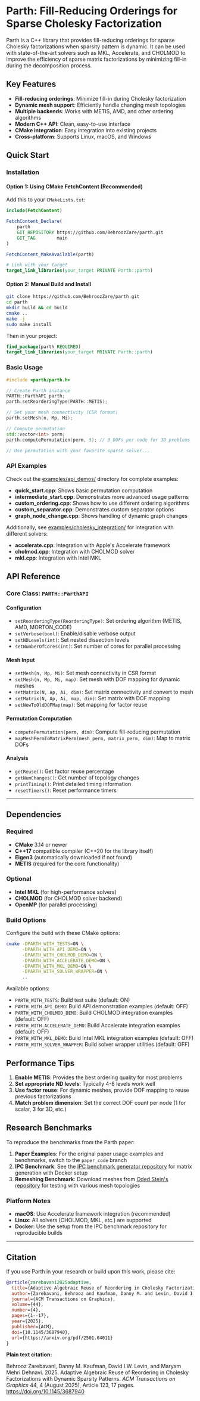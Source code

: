 # Parth: Fill-Reducing Orderings for Sparse Cholesky Factorization

Parth is a C++ library that provides fill-reducing orderings for sparse Cholesky factorizations when sparsity pattern is dynamic. It can be used with state-of-the-art solvers such as MKL, Accelerate, and CHOLMOD to improve the efficiency of sparse matrix factorizations by minimizing fill-in during the decomposition process.

## Key Features

- **Fill-reducing orderings**: Minimize fill-in during Cholesky factorization
- **Dynamic mesh support**: Efficiently handle changing mesh topologies
- **Multiple backends**: Works with METIS, AMD, and other ordering algorithms
- **Modern C++ API**: Clean, easy-to-use interface
- **CMake integration**: Easy integration into existing projects
- **Cross-platform**: Supports Linux, macOS, and Windows

## Quick Start

### Installation

#### Option 1: Using CMake FetchContent (Recommended)

Add this to your `CMakeLists.txt`:

```cmake
include(FetchContent)

FetchContent_Declare(
    parth
    GIT_REPOSITORY https://github.com/BehroozZare/parth.git
    GIT_TAG        main
)

FetchContent_MakeAvailable(parth)

# Link with your target
target_link_libraries(your_target PRIVATE Parth::parth)
```

#### Option 2: Manual Build and Install

```bash
git clone https://github.com/BehroozZare/parth.git
cd parth
mkdir build && cd build
cmake ..
make -j
sudo make install
```

Then in your project:
```cmake
find_package(parth REQUIRED)
target_link_libraries(your_target PRIVATE Parth::parth)
```

### Basic Usage

```cpp
#include <parth/parth.h>

// Create Parth instance
PARTH::ParthAPI parth;
parth.setReorderingType(PARTH::METIS);

// Set your mesh connectivity (CSR format)
parth.setMesh(n, Mp, Mi);

// Compute permutation
std::vector<int> perm;
parth.computePermutation(perm, 3); // 3 DOFs per node for 3D problems

// Use permutation with your favorite sparse solver...
```

### API Examples

Check out the [examples/api_demos/](examples/api_demos/) directory for complete examples:

- **quick_start.cpp**: Shows basic permutation computation
- **intermediate_start.cpp**: Demonstrates more advanced usage patterns
- **custom_ordering.cpp**: Shows how to use different ordering algorithms
- **custom_separator.cpp**: Demonstrates custom separator options
- **graph_node_change.cpp**: Shows handling of dynamic graph changes

Additionally, see [examples/cholesky_integration/](examples/cholesky_integration/) for integration with different solvers:

- **accelerate.cpp**: Integration with Apple's Accelerate framework
- **cholmod.cpp**: Integration with CHOLMOD solver
- **mkl.cpp**: Integration with Intel MKL

## API Reference

### Core Class: `PARTH::ParthAPI`

#### Configuration
- `setReorderingType(ReorderingType)`: Set ordering algorithm (METIS, AMD, MORTON_CODE)
- `setVerbose(bool)`: Enable/disable verbose output
- `setNDLevels(int)`: Set nested dissection levels
- `setNumberOfCores(int)`: Set number of cores for parallel processing

#### Mesh Input
- `setMesh(n, Mp, Mi)`: Set mesh connectivity in CSR format
- `setMesh(n, Mp, Mi, map)`: Set mesh with DOF mapping for dynamic meshes
- `setMatrix(N, Ap, Ai, dim)`: Set matrix connectivity and convert to mesh
- `setMatrix(N, Ap, Ai, map, dim)`: Set matrix with DOF mapping
- `setNewToOldDOFMap(map)`: Set mapping for factor reuse

#### Permutation Computation
- `computePermutation(perm, dim)`: Compute fill-reducing permutation
- `mapMeshPermToMatrixPerm(mesh_perm, matrix_perm, dim)`: Map to matrix DOFs

#### Analysis
- `getReuse()`: Get factor reuse percentage
- `getNumChanges()`: Get number of topology changes
- `printTiming()`: Print detailed timing information
- `resetTimers()`: Reset performance timers

---

## Dependencies

### Required
- **CMake** 3.14 or newer
- **C++17** compatible compiler (C++20 for the library itself)
- **Eigen3** (automatically downloaded if not found)
- **METIS** (required for the core functionality)

### Optional
- **Intel MKL** (for high-performance solvers)
- **CHOLMOD** (for CHOLMOD solver backend)
- **OpenMP** (for parallel processing)

### Build Options

Configure the build with these CMake options:

```bash
cmake -DPARTH_WITH_TESTS=ON \
      -DPARTH_WITH_API_DEMO=ON \
      -DPARTH_WITH_CHOLMOD_DEMO=ON \
      -DPARTH_WITH_ACCELERATE_DEMO=ON \
      -DPARTH_WITH_MKL_DEMO=ON \
      -DPARTH_WITH_SOLVER_WRAPPER=ON \
      ..
```

Available options:
- `PARTH_WITH_TESTS`: Build test suite (default: ON)
- `PARTH_WITH_API_DEMO`: Build API demonstration examples (default: OFF)
- `PARTH_WITH_CHOLMOD_DEMO`: Build CHOLMOD integration examples (default: OFF)  
- `PARTH_WITH_ACCELERATE_DEMO`: Build Accelerate integration examples (default: OFF)
- `PARTH_WITH_MKL_DEMO`: Build Intel MKL integration examples (default: OFF)
- `PARTH_WITH_SOLVER_WRAPPER`: Build solver wrapper utilities (default: OFF)

## Performance Tips

1. **Enable METIS**: Provides the best ordering quality for most problems
2. **Set appropriate ND levels**: Typically 4-8 levels work well
3. **Use factor reuse**: For dynamic meshes, provide DOF mapping to reuse previous factorizations
4. **Match problem dimension**: Set the correct DOF count per node (1 for scalar, 3 for 3D, etc.)

## Research Benchmarks

To reproduce the benchmarks from the Parth paper:

1. **Paper Examples**: For the original paper usage examples and benchmarks, switch to the `paper_code` branch
2. **IPC Benchmark**: See the [IPC benchmark generator repository](https://github.com/BehroozZare/parth-ipc-benchmark-generator.git) for matrix generation with Docker setup
3. **Remeshing Benchmark**: Download meshes from [Oded Stein's repository](https://github.com/odedstein/meshes) for testing with various mesh topologies

### Platform Notes

- **macOS**: Use Accelerate framework integration (recommended)
- **Linux**: All solvers (CHOLMOD, MKL, etc.) are supported
- **Docker**: Use the setup from the IPC benchmark repository for reproducible builds

---

## Citation

If you use Parth in your research or build upon this work, please cite:

```bibtex
@article{zarebavani2025adaptive,
  title={Adaptive Algebraic Reuse of Reordering in Cholesky Factorizations with Dynamic Sparsity Patterns},
  author={Zarebavani, Behrooz and Kaufman, Danny M. and Levin, David I.W. and Dehnavi, Maryam Mehri},
  journal={ACM Transactions on Graphics},
  volume={44},
  number={4},
  pages={1--17},
  year={2025},
  publisher={ACM},
  doi={10.1145/3687940},
  url={https://arxiv.org/pdf/2501.04011}
}
```

**Plain text citation:**

Behrooz Zarebavani, Danny M. Kaufman, David I.W. Levin, and Maryam Mehri Dehnavi. 2025. Adaptive Algebraic Reuse of Reordering in Cholesky Factorizations with Dynamic Sparsity Patterns. *ACM Transactions on Graphics* 44, 4 (August 2025), Article 123, 17 pages. https://doi.org/10.1145/3687940

